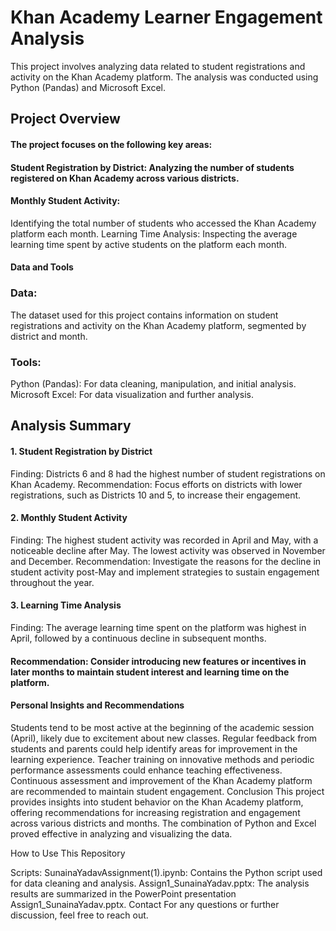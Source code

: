 #   Khan Academy Learner Engagement Analysis
   This project involves analyzing data related to student registrations and activity on the Khan Academy platform. The 
   analysis was conducted using Python (Pandas) and Microsoft Excel.

## Project Overview
#### The project focuses on the following key areas:

#### Student Registration by District: Analyzing the number of students registered on Khan Academy across various districts.
#### Monthly Student Activity: 
Identifying the total number of students who accessed the Khan Academy platform each month.
Learning Time Analysis: Inspecting the average learning time spent by active students on the platform each month.
#### Data and Tools
### Data: 
The dataset used for this project contains information on student registrations and activity on the Khan Academy platform, segmented by district and month.
### Tools:
Python (Pandas): For data cleaning, manipulation, and initial analysis.
Microsoft Excel: For data visualization and further analysis.
## Analysis Summary
#### 1. Student Registration by District
Finding: Districts 6 and 8 had the highest number of student registrations on Khan Academy.
Recommendation: Focus efforts on districts with lower registrations, such as Districts 10 and 5, to increase their engagement.
#### 2. Monthly Student Activity
Finding: The highest student activity was recorded in April and May, with a noticeable decline after May. The lowest activity was observed in November and December.
Recommendation: Investigate the reasons for the decline in student activity post-May and implement strategies to sustain engagement throughout the year.
#### 3. Learning Time Analysis
Finding: The average learning time spent on the platform was highest in April, followed by a continuous decline in subsequent months.
#### Recommendation: Consider introducing new features or incentives in later months to maintain student interest and learning time on the platform.
#### Personal Insights and Recommendations
Students tend to be most active at the beginning of the academic session (April), likely due to excitement about new classes.
Regular feedback from students and parents could help identify areas for improvement in the learning experience.
Teacher training on innovative methods and periodic performance assessments could enhance teaching effectiveness.
Continuous assessment and improvement of the Khan Academy platform are recommended to maintain student engagement.
Conclusion
This project provides insights into student behavior on the Khan Academy platform, offering recommendations for increasing registration and engagement across various districts and months. The combination of Python and Excel proved effective in analyzing and visualizing the data.

How to Use This Repository

Scripts:
SunainaYadavAssignment(1).ipynb: Contains the Python script used for data cleaning and analysis.
Assign1_SunainaYadav.pptx: The analysis results are summarized in the PowerPoint presentation Assign1_SunainaYadav.pptx.
Contact
For any questions or further discussion, feel free to reach out.
